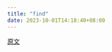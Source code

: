 ```yaml
---
title: "find"
date: 2023-10-01T14:18:40+08:00
---
```


[原文](https://www.junmajinlong.com/shell/find_usage/)
